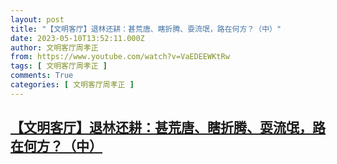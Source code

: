 ```yaml
---
layout: post
title: "【文明客厅】退林还耕：甚荒唐、瞎折腾、耍流氓，路在何方？（中）"
date: 2023-05-10T13:52:11.000Z
author: 文明客厅周孝正
from: https://www.youtube.com/watch?v=VaEDEEWKtRw
tags: [ 文明客厅周孝正 ]
comments: True
categories: [ 文明客厅周孝正 ]
---
```

<!--1683726731000-->
[【文明客厅】退林还耕：甚荒唐、瞎折腾、耍流氓，路在何方？（中）](https://www.youtube.com/watch?v=VaEDEEWKtRw)
------

<div>

</div>
